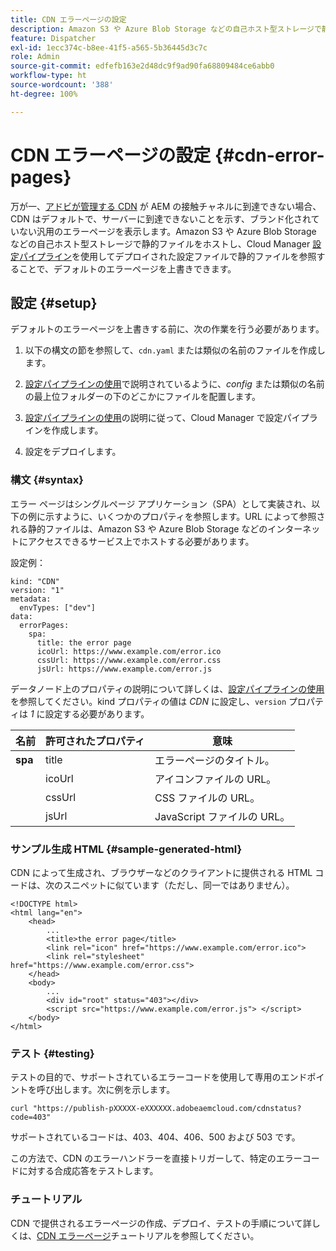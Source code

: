 ```yaml
---
title: CDN エラーページの設定
description: Amazon S3 や Azure Blob Storage などの自己ホスト型ストレージで静的ファイルをホストし、Cloud Manager 設定パイプラインを使用してデプロイされた設定ファイルで静的ファイルを参照することで、デフォルトのエラーページを上書きする方法について説明します。
feature: Dispatcher
exl-id: 1ecc374c-b8ee-41f5-a565-5b36445d3c7c
role: Admin
source-git-commit: edfefb163e2d48dc9f9ad90fa68809484ce6abb0
workflow-type: ht
source-wordcount: '388'
ht-degree: 100%

---
```



# CDN エラーページの設定 {#cdn-error-pages}

万が一、[アドビが管理する CDN](/help/implementing/dispatcher/cdn.md#aem-managed-cdn) が AEM の接触チャネルに到達できない場合、CDN はデフォルトで、サーバーに到達できないことを示す、ブランド化されていない汎用のエラーページを表示します。Amazon S3 や Azure Blob Storage などの自己ホスト型ストレージで静的ファイルをホストし、Cloud Manager [設定パイプライン](/help/operations/config-pipeline.md#managing-in-cloud-manager)を使用してデプロイされた設定ファイルで静的ファイルを参照することで、デフォルトのエラーページを上書きできます。

## 設定 {#setup}

デフォルトのエラーページを上書きする前に、次の作業を行う必要があります。

1. 以下の構文の節を参照して、`cdn.yaml` または類似の名前のファイルを作成します。

1. [設定パイプラインの使用](/help/operations/config-pipeline.md#folder-structure)で説明されているように、*config* または類似の名前の最上位フォルダーの下のどこかにファイルを配置します。

1. [設定パイプラインの使用](/help/operations/config-pipeline.md#managing-in-cloud-manager)の説明に従って、Cloud Manager で設定パイプラインを作成します。

1. 設定をデプロイします。

### 構文 {#syntax}

エラー ページはシングルページ アプリケーション（SPA）として実装され、以下の例に示すように、いくつかのプロパティを参照します。URL によって参照される静的ファイルは、Amazon S3 や Azure Blob Storage などのインターネットにアクセスできるサービス上でホストする必要があります。

設定例：

```
kind: "CDN"
version: "1"
metadata:
  envTypes: ["dev"]
data:
  errorPages:
    spa:
      title: the error page
      icoUrl: https://www.example.com/error.ico
      cssUrl: https://www.example.com/error.css
      jsUrl: https://www.example.com/error.js
```

データノード上のプロパティの説明について詳しくは、[設定パイプラインの使用](/help/operations/config-pipeline.md#common-syntax)を参照してください。kind プロパティの値は *CDN* に設定し、`version` プロパティは *1* に設定する必要があります。


| 名前 | 許可されたプロパティ | 意味 |
|-----------|--------------------------|-------------|
| **spa** | title | エラーページのタイトル。 |
|     | icoUrl | アイコンファイルの URL。 |
|     | cssUrl | CSS ファイルの URL。 |
|     | jsUrl | JavaScript ファイルの URL。 |

### サンプル生成 HTML {#sample-generated-html}

CDN によって生成され、ブラウザーなどのクライアントに提供される HTML コードは、次のスニペットに似ています（ただし、同一ではありません）。

```
<!DOCTYPE html>
<html lang="en">
    <head>
        ...
        <title>the error page</title>
        <link rel="icon" href="https://www.example.com/error.ico">
        <link rel="stylesheet" href="https://www.example.com/error.css">
    </head>
    <body>
        ...
        <div id="root" status="403"></div>
        <script src="https://www.example.com/error.js"> </script>
    </body>
</html>
```

### テスト {#testing}

テストの目的で、サポートされているエラーコードを使用して専用のエンドポイントを呼び出します。次に例を示します。

```
curl "https://publish-pXXXXX-eXXXXXX.adobeaemcloud.com/cdnstatus?code=403"
```

サポートされているコードは、403、404、406、500 および 503 です。

この方法で、CDN のエラーハンドラーを直接トリガーして、特定のエラーコードに対する合成応答をテストします。

### チュートリアル

CDN で提供されるエラーページの作成、デプロイ、テストの手順について詳しくは、[CDN エラーページ](https://experienceleague.adobe.com/ja/docs/experience-manager-learn/cloud-service/content-delivery/custom-error-pages#cdn-error-pages)チュートリアルを参照してください。


